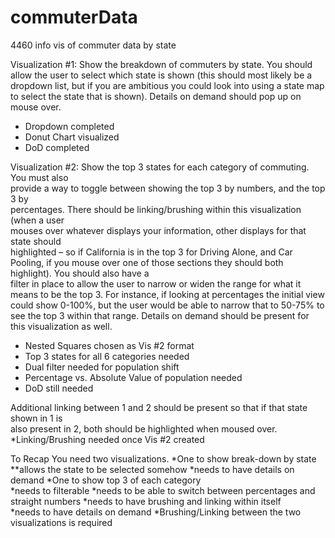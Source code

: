 commuterData
============

4460 info vis of commuter data by state

Visualization #1:	Show	the	breakdown	of	commuters	by	state.	You	should	allow	the	
user	to	select	which	state	is	shown	(this	should	most	likely	be	a	dropdown	list,	but	if	you	
are ambitious	you	could	look	into	using	a	state	map	to	select	the	state	that	is	shown).	
Details	on	demand	should	pop	up	on	mouse	over.
* Dropdown completed
* Donut Chart visualized
* DoD completed

Visualization #2:	Show	the	top	3	states	for	each	category	of	commuting.	You	must	also	
provide	a	way	to	toggle	between	showing	the	top	3	by	numbers,	and	the	top	3	by	
percentages.	There	should	be	linking/brushing	within	this	visualization	(when	a	user	
mouses	over	whatever	displays	your	information,	other	displays	for	that	state	should	
highlighted	– so	if	California	is	in	the	top	3	for	Driving	Alone,	and	Car	Pooling,	if	you	
mouse	over	one	of	those	sections	they	should	both	highlight).	You	should	also	have	a	
filter	in	place	to	allow	the	user	to	narrow	or	widen	the	range	for	what	it	means	to	be	the	
top	3.	For	instance,	if	looking	at	percentages	the	initial	view	could	show	0-100%,	but	the	
user	would	be	able	to	narrow	that	to	50-75%	to	see	the	top	3	within	that	range.	Details	
on	demand	should	be	present	for	this	visualization	as	well.
* Nested Squares chosen as Vis #2 format
* Top 3 states for all 6 categories needed
* Dual filter needed for population shift
* Percentage vs. Absolute Value of population needed
* DoD still needed

Additional	linking	between	1	and	2	should	be	present so	that	if	that	state	shown	in	1	is	
also	present	in	2,	both	should	be	highlighted	when	moused	over.
*Linking/Brushing needed once Vis #2 created

To Recap
You	need	two	visualizations.
*One	to	show	break-down	by	state	
**allows the	state	to	be	selected	somehow	
*needs	to	have	details	on	demand
*One	to	show	top	3	of	each	category	
*needs	to	filterable
*needs	to	be	able	to	switch	between	percentages	and	straight	numbers	
*needs	to	have	brushing	and	linking	within	itself	
*needs	to	have	details	on	demand
*Brushing/Linking	between	the	two	visualizations	is	required	
